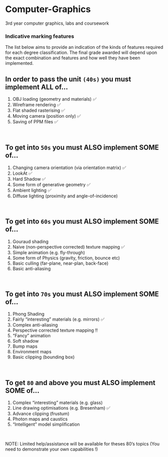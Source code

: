 # Computer-Graphics
3rd year computer graphics, labs and coursework


### Indicative marking features

The list below aims to provide an indication of the kinds of features required for each degree classification.
The final grade awarded will depend upon the exact combination and features and how well they have been implemented.


## In order to pass the unit `(40s)` you must implement ALL of…
1. OBJ loading (geometry and materials) ✅
2. Wireframe rendering ✅
3. Flat shaded rasterising ✅
4. Moving camera (position only) ✅
5. Saving of PPM files ✅
<br/>

## To get into `50s` you must ALSO implement SOME of…
1. Changing camera orientation (via orientation matrix) ✅
2. LookAt ✅
3. Hard Shadow ✅
4. Some form of generative geometry ✅
5. Ambient lighting ✅
6. Diffuse lighting (proximity and angle-of-incidence) 
<br/>

## To get into `60s` you must ALSO implement SOME of…
1. Gouraud shading 
2. Naive (non-perspective corrected) texture mapping ✅
3. Simple animation (e.g. fly-through)
4. Some form of Physics (gravity, friction, bounce etc)
5. Basic culling (far-plane, near-plan, back-face)
6. Basic anti-aliasing
<br/>

## To get into `70s` you must ALSO implement SOME of…
1. Phong Shading
2. Fairly “interesting” materials (e.g. mirrors) ✅
3. Complex anti-aliasing
4. Perspective corrected texture mapping ‼️
5. “Fancy” animation
6. Soft shadow
7. Bump maps
8. Environment maps
9. Basic clipping (bounding box)
<br/>

## To get `80` and above you must ALSO implement SOME of…
1. Complex “interesting” materials (e.g. glass)
2. Line drawing optimisations (e.g. Bresenham) ✅
3. Advance clipping (frustum)
4. Photon maps and caustics
5. “Intelligent” model simplification
<br/>

NOTE: Limited help/assistance will be available for theses 80’s topics
(You need to demonstrate your own capabilities !)
